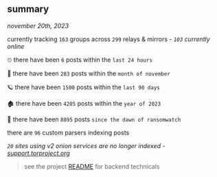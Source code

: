 
## summary
_november 20th, 2023_

currently tracking `163` groups across `299` relays & mirrors - _`103` currently online_

⏲ there have been `6` posts within the `last 24 hours`

🦈 there have been `283` posts within the `month of november`

🪐 there have been `1500` posts within the `last 90 days`

🏚 there have been `4205` posts within the `year of 2023`

🦕 there have been `8895` posts `since the dawn of ransomwatch`

there are `96` custom parsers indexing posts

_`20` sites using v2 onion services are no longer indexed - [support.torproject.org](https://support.torproject.org/onionservices/v2-deprecation/)_

> see the project [README](https://github.com/joshhighet/ransomwatch#ransomwatch--) for backend technicals
